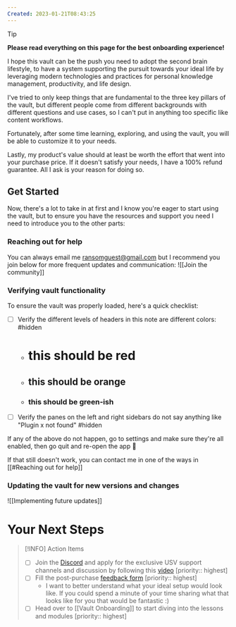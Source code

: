 ```yaml
---
Created: 2023-01-21T08:43:25
---
```


> [!TIP]
> **Please read everything on this page for the best onboarding experience!**

I hope this vault can be the push you need to adopt the second brain lifestyle, to have a system supporting the pursuit towards your ideal life by leveraging modern technologies and practices for personal knowledge management, productivity, and life design.

I've tried to only keep things that are fundamental to the three key pillars of the vault, but different people come from different backgrounds with different questions and use cases, so I can't put in anything too specific like content workflows.

Fortunately, after some time learning, exploring, and using the vault, you will be able to customize it to your needs.

Lastly, my product's value should at least be worth the effort that went into your purchase price. If it doesn't satisfy your needs, I have a 100% refund guarantee. All I ask is your reason for doing so.

## Get Started
Now, there's a lot to take in at first and I know you're eager to start using the vault, but to ensure you have the resources and support you need I need to introduce you to the other parts:
### Reaching out for help
You can always email me ransomguest@gmail.com but I recommend you join below for more frequent updates and communication:
![[Join the community]]
### Verifying vault functionality
To ensure the vault was properly loaded, here's a quick checklist:
- [ ] Verify the different levels of headers in this note are different colors: #hidden 
	- # this should be red
	- ## this should be orange
	- ### this should be green-ish
- [ ] Verify the panes on the left and right sidebars do not say anything like "Plugin x not found" #hidden 

If any of the above do not happen, go to settings and make sure they're all enabled, then go quit and re-open the app 🤞

If that still doesn't work, you can contact me in one of the ways in [[#Reaching out for help]]

### Updating the vault for new versions and changes
![[Implementing future updates]]
# Your Next Steps

> [!INFO] Action Items
> - [ ] Join the [Discord](https://discord.com/invite/aQgbyj522e) and apply for the exclusive USV support channels and discussion by following this [video](https://youtu.be/bvkmB61O7VY)  [priority:: highest]
> - [ ] Fill the post-purchase [feedback form](https://forms.gle/6fvmjqQFmH8c8YNt9)  [priority:: highest]
> 	- I want to better understand what your ideal setup would look like. If you could spend a minute of your time sharing what that looks like for you that would be fantastic :)
> - [ ] Head over to [[Vault Onboarding]] to start diving into the lessons and modules  [priority:: highest]